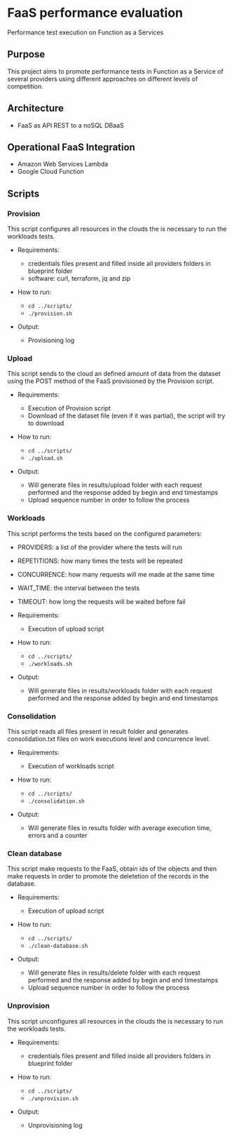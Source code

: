 # FaaS performance evaluation
Performance test execution on Function as a Services

## Purpose

This project aims to promote performance tests in Function as a Service of several providers using different approaches on different levels of competition.

## Architecture

- FaaS as API REST to a noSQL DBaaS

## Operational FaaS Integration
 - Amazon Web Services Lambda
 - Google Cloud Function

## Scripts

### Provision

  This script configures all resources in the clouds the is necessary to run the workloads tests.

  - Requirements:

    - credentials files present and filled inside all providers folders in blueprint folder
    - software: curl, terraform, jq and zip

  - How to run:

    - `cd ../scripts/`
    - `./provision.sh`

  - Output:

    - Provisioning log

### Upload

  This script sends to the cloud an defined amount of data from the dataset using the POST method of the FaaS provisioned by the Provision script.

  - Requirements:
    - Execution of Provision script
    - Download of the dataset file (even if it was partial), the script will try to download

  - How to run:

    - `cd ../scripts/`
    - `./upload.sh`

  - Output:
    - Will generate files in results/upload folder with each request performed and the response added by begin and end timestamps
    - Upload sequence number in order to follow the process

### Workloads

  This script performs the tests based on the configured parameters:
   - PROVIDERS: a list of the provider where the tests will run
   - REPETITIONS: how many times the tests will be repeated
   - CONCURRENCE: how many requests will me made at the same time
   - WAIT_TIME: the interval between the tests
   - TIMEOUT: how long the requests will be waited before fail

  - Requirements:
    - Execution of upload script
 
  - How to run:
    - `cd ../scripts/`
    - `./workloads.sh`

  - Output:
    - Will generate files in results/workloads folder with each request performed and the response added by begin and end timestamps

### Consolidation

  This script reads all files present in result folder and generates consolidation.txt files on work executions level and concurrence level.

  - Requirements:
    - Execution of workloads script
 
  - How to run:
    - `cd ../scripts/`
    - `./consolidation.sh`

  - Output:
    - Will generate files in results folder with average execution time, errors and a counter

### Clean database

  This script make requests to the FaaS, obtain ids of the objects and then make requests in order to promote the deletetion of the records in the database.

  - Requirements:
    - Execution of upload script

  - How to run:

    - `cd ../scripts/`
    - `./clean-database.sh`

  - Output:
    - Will generate files in results/delete folder with each request performed and the response added by begin and end timestamps
    - Upload sequence number in order to follow the process

### Unprovision

  This script unconfigures all resources in the clouds the is necessary to run the workloads tests.

  - Requirements:

    - credentials files present and filled inside all providers folders in blueprint folder

  - How to run:

    - `cd ../scripts/`
    - `./unprovision.sh`

  - Output:

    - Unprovisioning log